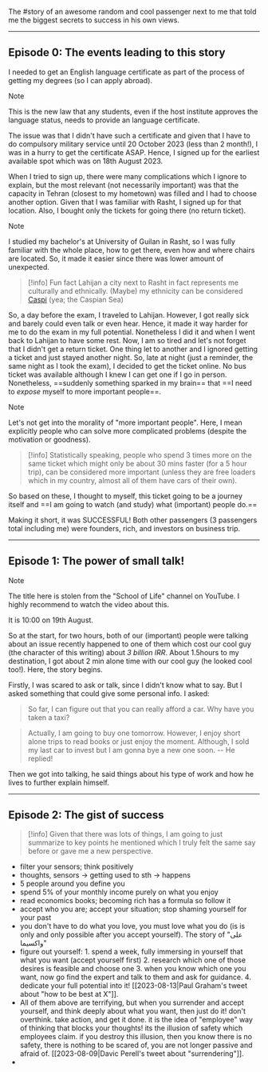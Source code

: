The #story of an awesome random and cool passenger next to me that told me the biggest secrets to success in his own views.

---

## Episode 0: The events leading to this story
I needed to get an English language certificate as part of the process of getting my degrees (so I can apply abroad).

>[!note]
>This is the new law that any students, even if the host institute approves the language status, needs to provide an language certificate.

The issue was that I didn't have such a certificate and given that I have to do compulsory military service until 20 October 2023 (less than 2 month!), I was in a hurry to get the certificate ASAP. Hence, I signed up for the earliest available spot which was on 18th August 2023.

When I tried to sign up, there were many complications which I ignore to explain, but the most relevant (not necessarily important) was that the capacity in Tehran (closest to my hometown) was filled and I had to choose another option. Given that I was familiar with Rasht, I signed up for that location. Also, I bought only the tickets for going there (no return ticket).

>[!note]
>I studied my bachelor's at University of Guilan in Rasht, so I was fully familiar with the whole place, how to get there, even how and where chairs are located. So, it made it easier since there was lower amount of unexpected.

>[!info] Fun fact
>Lahijan a city next to Rasht in fact represents me culturally and ethnically. (Maybe) my ethnicity can be considered [Caspi](https://en.wikipedia.org/wiki/Caspians) (yea; the Caspian Sea)

So, a day before the exam, I traveled to Lahijan. However, I got really sick and barely could even talk or even hear. Hence, it made it way harder for me to do the exam in my full potential. Nonetheless I did it and when I went back to Lahijan to have some rest. Now, I am so tired and let's not forget that I didn't get a return ticket. One thing let to another and I ignored getting a ticket and just stayed another night. 
So, late at night (just a reminder, the same night as I took the exam), I decided to get the ticket online. No bus ticket was available although I knew I can get one if I go in person. Nonetheless, ==suddenly something sparked in my brain== that ==I need to *expose* myself to more important people==.

>[!note]
>Let's not get into the morality of "more important people". Here, I mean explicitly people who can solve more complicated problems (despite the motivation or goodness).

>[!info]
>Statistically speaking, people who spend 3 times more on the same ticket which might only be about 30 mins faster (for a 5 hour trip), can be considered more important (unless they are free loaders which in my country, almost all of them have cars of their own).

So based on these, I thought to myself, this ticket going to be a journey itself and ==I am going to watch (and study) what (important) people do.==

Making it short, it was SUCCESSFUL! Both other passengers (3 passengers total including me) were founders, rich, and investors on business trip.

---
## Episode 1: The power of small talk!

>[!note]
>The title here is stolen from the "School of Life" channel on YouTube. I highly recommend to watch the video about this.

It is 10:00 on 19th August.

So at the start, for two hours, both of our (important) people were talking about an issue recently happened to one of them which cost our cool guy (the character of this writing) about *3 billion IRR*. About 1.5hours to my destination, I got about 2 min alone time with our cool guy (he looked cool too!). Here, the story begins.

Firstly, I was scared to ask or talk, since I didn't know what to say. But I asked something that could give some personal info. I asked:
> So far, I can figure out that you can really afford a car. Why have you taken a taxi?

> Actually, I am going to buy one tomorrow. However, I enjoy short alone trips to read books or just enjoy the moment. Although, I sold my last car to invest but I am gonna bye a new one soon. 
> -- He replied!

Then we got into talking, he said things about his type of work and how he lives to further explain himself.

---
## Episode 2: The gist of success

>[!info]
>Given that there was lots of things, I am going to just summarize to key points he mentioned which I truly felt the same say before or gave me a new perspective.

- filter your sensors; think positively
- thoughts, sensors -> getting used to sth -> happens
- 5 people around you define you
- spend 5% of your monthly income purely on what you enjoy
- read economics books; becoming rich has a formula so follow it
- accept who you are; accept your situation; stop shaming yourself for your past
- you don't have to do what you love, you must love what you do (is is only and only possible after you accept yourself). The story of "علی واکسیما"
- figure out yourself: 1. spend a week, fully immersing in yourself that what you want (accept yourself first) 2. research which one of those desires is feasible and choose one 3. when you know which one you want, now go find the expert and talk to them and ask for guidance. 4. dedicate your full potential into it! [[2023-08-13|Paul Graham's tweet about "how to be best at X"]].
- All of them above are terrifying, but when you surrender and accept yourself, and think deeply about what you want, then just do it! don't overthink. take action, and get it done. it is the idea of "employee" way of thinking that blocks your thoughts! its the illusion of safety which employees claim. if you destroy this illusion, then you know there is no safety, there is nothing to be scared of, you are not longer passive and afraid of. [[2023-08-09|Davic Perell's tweet about "surrendering"]].
- 
